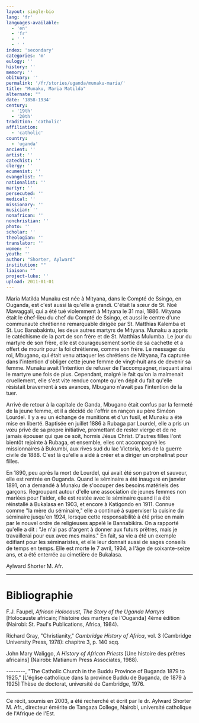 ```yaml
---
layout: single-bio
lang: 'fr'
languages-available:
  - 'en'
  - 'fr'
  - ' '
  - ' '
index: 'secondary'
categories: 'm'
eulogy: ''
history: ''
memory: ''
obituary: ''
permalink: '/fr/stories/uganda/munaku-maria/'
title: "Munaku, Maria Matilda"
alternate: ""
date: '1858-1934'
century:
  - '19th'
  - '20th'
tradition: 'catholic'
affiliation:
  - 'catholic'
country:
  - 'uganda'
ancient: ''
artist: ''
catechist: ''
clergy: ''
ecumenist: ''
evangelist: ''
nationalist: ''
martyr: ''
persecuted: ''
medical: ''
missionary: ''
musician: ''
nonafrican: ''
nonchristian: ''
photo: ''
scholar: ''
theologian: ''
translator: ''
women: ''
youth: ''
author: "Shorter, Aylward"
institution: ""
liaison: ""
project-luke: ''
upload: 2011-01-01
---
```




Maria Matilda Munaku est née à Mityana, dans le Compté de Ssingo, en Ouganda, est c'est aussi là qu'elle a grandi. C'était la sœur de St. Noé Mawaggali, qui a été tué violemment à Mityana le 31 mai, 1886. Mityana était le chef-lieu du chef du Compté de Ssingo, et aussi le centre d'une communauté chrétienne remarquable dirigée par St. Matthias Kalemba et St. Luc Banabakintu, les deux autres martyrs de Mityana. Munaku a appris le catéchisme de la part de son frère et de St. Matthias Mulumba. Le jour du martyre de son frère, elle est courageusement sortie de sa cachette et a offert de mourir pour la foi chrétienne, comme son frère. Le messager du roi, Mbugano, qui était venu attaquer les chrétiens de Mityana, l'a capturée dans l'intention d'obliger cette jeune femme de vingt-huit ans de devenir sa femme. Munaku avait l'intention de refuser de l'accompagner, risquant ainsi le martyre une fois de plus. Cependant, malgré le fait qu'on la malmenait cruellement, elle s'est vite rendue compte qu'en dépit du fait qu'elle résistait bravement à ses avances, Mbugano n'avait pas l'intention de la tuer.

Arrivé de retour à la capitale de Ganda, Mbugano était confus par la fermeté de la jeune femme, et il a décidé de l'offrir en rançon au père Siméon Lourdel. Il y a eu un échange de munitions et d'un fusil, et Munaku a été mise en liberté. Baptisée en juillet 1886 à Rubaga par Lourdel, elle a pris un vœu privé de sa propre initiative, promettant de rester vierge et de ne jamais épouser qui que ce soit, hormis Jésus Christ. D'autres filles l'ont bientôt rejointe à Rubaga, et ensemble, elles ont accompagné les missionnaires à Bukumbi, aux rives sud du lac Victoria, lors de la guerre civile de 1888. C'est là qu'elle a aidé à créer et a diriger un orphelinat pour filles.

En 1890, peu après la mort de Lourdel, qui avait été son patron et sauveur, elle est rentrée en Ouganda. Quand le séminaire a été inauguré en janvier 1891, on a demandé à Munaku de s'occuper des besoins matériels des garçons. Regroupant autour d'elle une association de jeunes femmes non mariées pour l'aider, elle est restée avec le séminaire quand il a été réinstallé à Bukalasa en 1903, et encore à Katigondo en 1911. Connue comme "la mère du séminaire," elle a continué à superviser la cuisine du séminaire jusqu'en 1924, lorsque cette responsabilité à été prise en main par le nouvel ordre de religieuses appelé le Bannabikira. On a rapporté qu'elle a dit : "Je n'ai pas d'argent à donner aux futurs prêtres, mais je travaillerai pour eux avec mes mains." En fait, sa vie a été un exemple édifiant pour les  séminaristes, et elle leur donnait aussi de sages conseils de temps en temps. Elle est morte le 7 avril, 1934, à l'âge de soixante-seize ans, et a été enterrée au cimetière de Bukalasa.

Aylward Shorter M. Afr.

---

# Bibliographie

F.J. Faupel, *African Holocaust, The Story of the Uganda Martyrs* [Holocauste africain; l'histoire des martyrs de l'Ouganda] 4ème édition (Nairobi: St. Paul's Publications, Africa, 1984).

Richard Gray, "Christianity," *Cambridge History of Africa*, vol. 3 (Cambridge University Press, 1978): chapitre 3, p. 140 sqq.

John Mary Waliggo, *A History of African Priests* [Une histoire des prêtres africains] (Nairobi: Matianum Press Associates, 1988).

--------, "The Catholic Church in the Buddu Province of Buganda 1879 to 1925," [L'église catholique dans la province Buddu de Buganda, de 1879 à 1925] Thèse de doctorat, université de Cambridge, 1976.

---

Ce récit, soumis en 2003, a été recherché et écrit par le dr. Aylward Shorter M. Afr., directeur émérite de Tangaza College, Nairobi, université catholique de l'Afrique de l'Est.